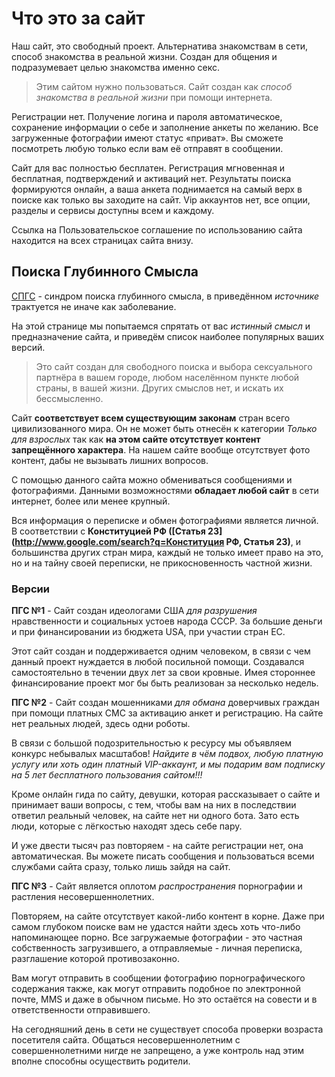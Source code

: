 # Что это за сайт

Наш сайт, это свободный проект. Альтернатива знакомствам в сети, способ знакомства в реальной жизни. Создан для общения и подразумевает целью знакомства именно секс.

> Этим сайтом нужно пользоваться. Сайт создан как _способ знакомства в реальной жизни_ при помощи интернета.

Регистрации нет. Получение логина и пароля автоматическое, сохранение информации о себе и заполнение анкеты по желанию. Все загруженные фотографии имеют статус &laquo;приват&raquo;. Вы сможете посмотреть любую только если вам её отправят в сообщении. 

Сайт для вас полностью бесплатен. Регистрация мгновенная и бесплатная, подтверждений и активаций нет. Результаты поиска формируются онлайн, а ваша анкета поднимается на самый верх в поиске как только вы заходите на сайт. Vip аккаунтов нет, все опции, разделы и сервисы доступны всем и каждому.

Ссылка на Пользовательское соглашение по использованию сайта находится на всех страницах сайта внизу.
 
## Поиска Глубинного Смысла

[СПГС](http://lurkmore.to/Синдром_Поиска_Глубинного_Смысла) - синдром поиска глубинного смысла, в приведённом _источнике_ трактуется не иначе как заболевание. 

На этой странице мы попытаемся спрятать от вас _истинный смысл_ и предназначение сайта, и приведём список наиболее популярных ваших версий.

> Это сайт создан для свободного поиска и выбора сексуального партнёра в вашем городе, любом населённом пункте любой страны, в вашей жизни. Других смыслов нет, и искать их бессмысленно.

Сайт **соответствует всем существующим законам** стран всего цивилизованного мира. Он не может быть отнесён к категории _Только для взрослых_ так как **на этом сайте отсутствует контент запрещённого характера**. На нашем сайте вообще отсутствует фото контент, дабы не вызывать лишних вопросов.

С помощью данного сайта можно обмениваться сообщениями и фотографиями. Данными возможностями **обладает любой сайт** в сети интернет, более или менее крупный.

Вся информация о переписке и обмен фотографиями является личной. В соответствии с **Конституцией РФ ([Статья 23](http://www.google.com/search?q=Конституция РФ, Статья 23)**, и большинства других стран мира, каждый не только имеет право на это, но и на тайну своей переписки, не прикосновенность частной жизни. 

### Версии

**ПГС №1** - Сайт создан идеологами США _для разрушения_ нравственности и социальных устоев народа СССР. За большие деньги и при финансировании из бюджета USA, при участии стран ЕС.

Этот сайт создан и поддерживается одним человеком, в связи с чем данный проект нуждается в любой посильной помощи. Создавался самостоятельно в течении двух лет за свои кровные. Имея стороннее финансирование проект мог бы быть реализован за несколько недель.

**ПГС №2** - Сайт создан мошенниками _для обмана_ доверчивых граждан при помощи платных СМС за активацию анкет и регистрацию. На сайте нет реальных людей, здесь одни роботы.

В связи с большой подозрительностью к ресурсу мы объявляем конкурс небывалых масштабов! _Найдите в чём подвох, любую платную услугу или хоть один платный VIP-аккаунт, и мы подарим вам подписку на 5 лет бесплатного пользования сайтом!!!_

Кроме онлайн гида по сайту, девушки, которая рассказывает о сайте и принимает ваши вопросы, с тем, чтобы вам на них в последствии ответил реальный человек, на сайте нет ни одного бота. Зато есть люди, которые с лёгкостью находят здесь себе пару.

И уже двести тысяч раз повторяем - на сайте регистрации нет, она автоматическая. Вы можете писать сообщения и пользоваться всеми службами сайта сразу, только лишь зайдя на сайт.

**ПГС №3** - Сайт является оплотом _распространения_ порнографии и растления несовершеннолетних.

Повторяем, на сайте отсутствует какой-либо контент в корне. Даже при самом глубоком поиске вам не удастся найти здесь хоть что-либо напоминающее порно. Все загружаемые фотографии - это частная собственность загрузившего, а отправляемые - личная переписка, разглашение которой противозаконно.

Вам могут отправить в сообщении фотографию порнографического содержания также, как могут отправить подобное по электронной почте, MMS и даже в обычном письме. Но это остаётся на совести и в ответственности отправившего.

На сегодняшний день в сети не существует способа проверки возраста посетителя сайта. Общаться несовершеннолетним с совершеннолетними нигде не запрещено, а уже контроль над этим вполне способны осуществить родители.  
